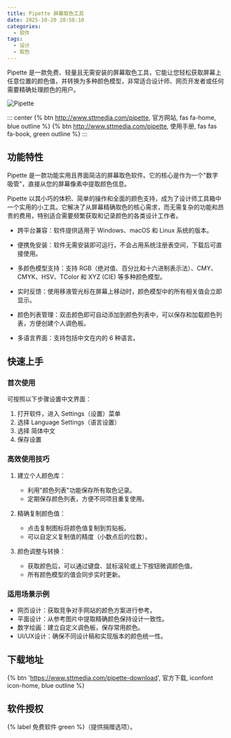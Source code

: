 ```yaml
---
title: Pipette 屏幕取色工具
date: 2025-10-20 20:58:10
categories:
  - 软件
tags:
  - 设计
  - 取色
---
```


Pipette 是一款免费、轻量且无需安装的屏幕取色工具，它能让您轻松获取屏幕上任意位置的颜色值，并转换为多种颜色模型，非常适合设计师、网页开发者或任何需要精确处理颜色的用户。

![Pipette](/images/pipette.png)

::: center
{% btn <http://www.sttmedia.com/pipette>, 官方网站, fas fa-home, blue outline %}
{% btn <http://www.sttmedia.com/pipette>, 使用手册, fas fas fa-book, green outline %}
:::

## 功能特性

Pipette 是一款功能实用且界面简洁的屏幕取色软件。它的核心是作为一个"数字吸管"，直接从您的屏幕像素中提取颜色信息。

Pipette 以其小巧的体积、简单的操作和全面的颜色支持，成为了设计师工具箱中一个实用的小工具。它解决了从屏幕精确取色的核心需求，而无需复杂的功能和昂贵的费用，特别适合需要频繁获取和记录颜色的各类设计工作者。

- 跨平台兼容：软件提供适用于 Windows、macOS 和 Linux 系统的版本。

- 便携免安装：软件无需安装即可运行，不会占用系统注册表空间，下载后可直接使用。

- 多颜色模型支持：支持 RGB（绝对值、百分比和十六进制表示法）、CMY、CMYK、HSV、TColor 和 XYZ (CIE) 等多种颜色模型。

- 实时反馈：使用移液管光标在屏幕上移动时，颜色模型中的所有相关值会立即显示。

- 颜色列表管理：双击颜色即可自动添加到颜色列表中，可以保存和加载颜色列表，方便创建个人调色板。

- 多语言界面：支持包括中文在内的 6 种语言。

## 快速上手

### 首次使用

可按照以下步骤设置中文界面：

1. 打开软件，进入 Settings（设置）菜单
1. 选择 Language Settings（语言设置）
1. 选择 简体中文
1. 保存设置

### 高效使用技巧

1. 建立个人颜色库：

   - 利用"颜色列表"功能保存所有取色记录。
   - 定期保存颜色列表，方便不同项目重复使用。

1. 精确复制颜色值：

   - 点击复制图标将颜色值复制到剪贴板。
   - 可以自定义复制值的精度（小数点后的位数）。

1. 颜色调整与转换：

   - 获取颜色后，可以通过键盘、鼠标滚轮或上下按钮微调颜色值。
   - 所有颜色模型的值会同步实时更新。

### 适用场景示例

- 网页设计：获取竞争对手网站的颜色方案进行参考。
- 平面设计：从参考图片中提取精确颜色保持设计一致性。
- 数字绘画：建立自定义调色板，保存常用颜色。
- UI/UX设计：确保不同设计稿和实现版本的颜色统一性。

## 下载地址

{% btn 'https://www.sttmedia.com/pipette-download', 官方下载, iconfont icon-home, blue outline %}

## 软件授权

{% label 免费软件 green %}（提供捐赠选项）。
